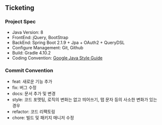 ## Ticketing

### Project Spec

- Java Version: 8
- FrontEnd: jQuery, BootStrap 
- BackEnd: Spring Boot 2.1.9 + Jpa + OAuth2 + QueryDSL
- Configure Management: Git, Github
- Build: Gradle 4.10.2
- Coding Convention: [Google Java Style Guide](https://google.github.io/styleguide/javaguide.html)

### Commit Convention

- feat: 새로운 기능 추가
- fix: 버그 수정
- docs: 문서 추가 및 변경
- style: 코드 포맷팅, 로직의 변화는 없고 띄어쓰기, 탭 문자 등의 사소한 변화가 있는 경우
- refactor: 코드 리팩토링
- chore: 빌드 및 패키지 매니저 수정

